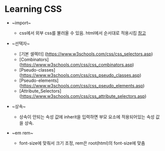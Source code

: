 Learning CSS
=============

* ~import~
    * css에서 외부 css를 불러올 수 있음. html에서 순서대로 적용시킴 [참고](https://aboooks.tistory.com/150)

* ~선택자~
    *  [기본 셀렉터] (https://www.w3schools.com/css/css_selectors.asp)
    * [Combinators] (https://www.w3schools.com/css/css_combinators.asp)
    * [Pseudo-classes] (https://www.w3schools.com/css/css_pseudo_classes.asp)
    * [Pseudo-elements] (https://www.w3schools.com/css/css_pseudo_elements.asp)
    * [Attribute_Selectors] (https://www.w3schools.com/css/css_attribute_selectors.asp)

* ~상속~
    * 상속이 안되는 속성 값에 inherit을 입력하면 부모 요소에 적용되어있는 속성 값을 상속.    

* ~em rem~
    * font-size에 맞춰서 크기 조정, rem은 root(html)의 font-size에 맞춤

